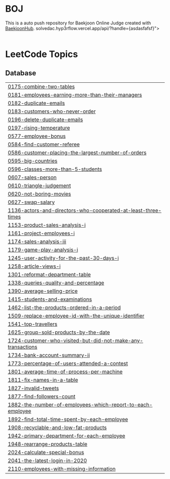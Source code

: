 # BOJ
This is a auto push repository for Baekjoon Online Judge created with [BaekjoonHub](https://github.com/BaekjoonHub/BaekjoonHub).
solvedac.hyp3rflow.vercel.app/api/?handle={asdasfafsf}"></br></br>

<!---LeetCode Topics Start-->
# LeetCode Topics
## Database
|  |
| ------- |
| [0175-combine-two-tables](https://github.com/asdasfafsf/BOJ/tree/master/0175-combine-two-tables) |
| [0181-employees-earning-more-than-their-managers](https://github.com/asdasfafsf/BOJ/tree/master/0181-employees-earning-more-than-their-managers) |
| [0182-duplicate-emails](https://github.com/asdasfafsf/BOJ/tree/master/0182-duplicate-emails) |
| [0183-customers-who-never-order](https://github.com/asdasfafsf/BOJ/tree/master/0183-customers-who-never-order) |
| [0196-delete-duplicate-emails](https://github.com/asdasfafsf/BOJ/tree/master/0196-delete-duplicate-emails) |
| [0197-rising-temperature](https://github.com/asdasfafsf/BOJ/tree/master/0197-rising-temperature) |
| [0577-employee-bonus](https://github.com/asdasfafsf/BOJ/tree/master/0577-employee-bonus) |
| [0584-find-customer-referee](https://github.com/asdasfafsf/BOJ/tree/master/0584-find-customer-referee) |
| [0586-customer-placing-the-largest-number-of-orders](https://github.com/asdasfafsf/BOJ/tree/master/0586-customer-placing-the-largest-number-of-orders) |
| [0595-big-countries](https://github.com/asdasfafsf/BOJ/tree/master/0595-big-countries) |
| [0596-classes-more-than-5-students](https://github.com/asdasfafsf/BOJ/tree/master/0596-classes-more-than-5-students) |
| [0607-sales-person](https://github.com/asdasfafsf/BOJ/tree/master/0607-sales-person) |
| [0610-triangle-judgement](https://github.com/asdasfafsf/BOJ/tree/master/0610-triangle-judgement) |
| [0620-not-boring-movies](https://github.com/asdasfafsf/BOJ/tree/master/0620-not-boring-movies) |
| [0627-swap-salary](https://github.com/asdasfafsf/BOJ/tree/master/0627-swap-salary) |
| [1136-actors-and-directors-who-cooperated-at-least-three-times](https://github.com/asdasfafsf/BOJ/tree/master/1136-actors-and-directors-who-cooperated-at-least-three-times) |
| [1153-product-sales-analysis-i](https://github.com/asdasfafsf/BOJ/tree/master/1153-product-sales-analysis-i) |
| [1161-project-employees-i](https://github.com/asdasfafsf/BOJ/tree/master/1161-project-employees-i) |
| [1174-sales-analysis-iii](https://github.com/asdasfafsf/BOJ/tree/master/1174-sales-analysis-iii) |
| [1179-game-play-analysis-i](https://github.com/asdasfafsf/BOJ/tree/master/1179-game-play-analysis-i) |
| [1245-user-activity-for-the-past-30-days-i](https://github.com/asdasfafsf/BOJ/tree/master/1245-user-activity-for-the-past-30-days-i) |
| [1258-article-views-i](https://github.com/asdasfafsf/BOJ/tree/master/1258-article-views-i) |
| [1301-reformat-department-table](https://github.com/asdasfafsf/BOJ/tree/master/1301-reformat-department-table) |
| [1338-queries-quality-and-percentage](https://github.com/asdasfafsf/BOJ/tree/master/1338-queries-quality-and-percentage) |
| [1390-average-selling-price](https://github.com/asdasfafsf/BOJ/tree/master/1390-average-selling-price) |
| [1415-students-and-examinations](https://github.com/asdasfafsf/BOJ/tree/master/1415-students-and-examinations) |
| [1462-list-the-products-ordered-in-a-period](https://github.com/asdasfafsf/BOJ/tree/master/1462-list-the-products-ordered-in-a-period) |
| [1509-replace-employee-id-with-the-unique-identifier](https://github.com/asdasfafsf/BOJ/tree/master/1509-replace-employee-id-with-the-unique-identifier) |
| [1541-top-travellers](https://github.com/asdasfafsf/BOJ/tree/master/1541-top-travellers) |
| [1625-group-sold-products-by-the-date](https://github.com/asdasfafsf/BOJ/tree/master/1625-group-sold-products-by-the-date) |
| [1724-customer-who-visited-but-did-not-make-any-transactions](https://github.com/asdasfafsf/BOJ/tree/master/1724-customer-who-visited-but-did-not-make-any-transactions) |
| [1734-bank-account-summary-ii](https://github.com/asdasfafsf/BOJ/tree/master/1734-bank-account-summary-ii) |
| [1773-percentage-of-users-attended-a-contest](https://github.com/asdasfafsf/BOJ/tree/master/1773-percentage-of-users-attended-a-contest) |
| [1801-average-time-of-process-per-machine](https://github.com/asdasfafsf/BOJ/tree/master/1801-average-time-of-process-per-machine) |
| [1811-fix-names-in-a-table](https://github.com/asdasfafsf/BOJ/tree/master/1811-fix-names-in-a-table) |
| [1827-invalid-tweets](https://github.com/asdasfafsf/BOJ/tree/master/1827-invalid-tweets) |
| [1877-find-followers-count](https://github.com/asdasfafsf/BOJ/tree/master/1877-find-followers-count) |
| [1882-the-number-of-employees-which-report-to-each-employee](https://github.com/asdasfafsf/BOJ/tree/master/1882-the-number-of-employees-which-report-to-each-employee) |
| [1892-find-total-time-spent-by-each-employee](https://github.com/asdasfafsf/BOJ/tree/master/1892-find-total-time-spent-by-each-employee) |
| [1908-recyclable-and-low-fat-products](https://github.com/asdasfafsf/BOJ/tree/master/1908-recyclable-and-low-fat-products) |
| [1942-primary-department-for-each-employee](https://github.com/asdasfafsf/BOJ/tree/master/1942-primary-department-for-each-employee) |
| [1948-rearrange-products-table](https://github.com/asdasfafsf/BOJ/tree/master/1948-rearrange-products-table) |
| [2024-calculate-special-bonus](https://github.com/asdasfafsf/BOJ/tree/master/2024-calculate-special-bonus) |
| [2041-the-latest-login-in-2020](https://github.com/asdasfafsf/BOJ/tree/master/2041-the-latest-login-in-2020) |
| [2110-employees-with-missing-information](https://github.com/asdasfafsf/BOJ/tree/master/2110-employees-with-missing-information) |
<!---LeetCode Topics End-->